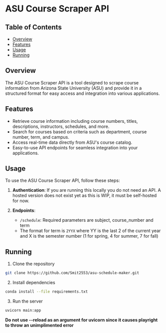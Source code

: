 # ASU Course Scraper API

## Table of Contents

- [Overview](#overview)
- [Features](#features)
- [Usage](#usage)
- [Running](#running)

## Overview

The ASU Course Scraper API is a tool designed to scrape course information from Arizona State University (ASU) and provide it in a structured format for easy access and integration into various applications.

## Features

- Retrieve course information including course numbers, titles, descriptions, instructors, schedules, and more.
- Search for courses based on criteria such as department, course number, term, and campus.
- Access real-time data directly from ASU's course catalog.
- Easy-to-use API endpoints for seamless integration into your applications.

## Usage

To use the ASU Course Scraper API, follow these steps:

1. **Authentication**: If you are running this locally you do not need an API. A hosted version does not exist yet as this is WIP, it must be self-hosted for now. 
2. **Endpoints**:

   - `/schedule`: Required parameters are subject, course_number and term
   - The format for term is `2YYX` where YY is the last 2 of the current year and X is the semester number (1 for spring, 4 for summer, 7 for fall)

## Running

1. Clone the repository
```bash
git clone https://github.com/Smit2553/asu-schedule-maker.git
```
2. Install dependencies
```bash
conda install --file requirements.txt
```
3. Run the server
```bash
uvicorn main:app 
```
**Do not use --reload as an argument for uvicorn since it causes playright to throw an unimplimented error**